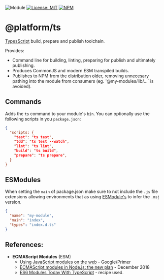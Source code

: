 ![Module](https://img.shields.io/badge/%40platform-ts-%23EA4E7E.svg)
[![License: MIT](https://img.shields.io/badge/license-MIT-blue.svg)](https://opensource.org/licenses/MIT)
[![NPM](https://img.shields.io/npm/v/@platform/ts.svg?colorB=blue&style=flat)](https://www.npmjs.com/package/@platform/ts)

# @platform/ts

[TypesScript](https://www.typescriptlang.org) build, prepare and publish toolchain.

Provides:

- Command line for building, linting, preparing for publish and ultimately publishing.
- Produces CommonJS and modern ESM transpiled builds.
- Publishes to NPM from the distribution older, removing unnecesary pathing into the module from consumers (eg. '@my-modules/lib/...` is avoided).




## Commands
Adds the `ts` command to your module's `bin`. You can optionally use the following scripts in you `package.json`:

```json
{
  "scripts: {
    "test": "ts test",
    "tdd": "ts test --watch",
    "lint": "ts lint",
    "build": "ts build",
    "prepare": "ts prepare",
  }
}
```

## ESModules
When setting the `main` of package.json make sure to not include the `.js` file extensions allowing environments that as using [ESModule's](https://developers.google.com/web/fundamentals/primers/modules) to infer the `.msj` version.

```json
{
  "name": "my-module",
  "main": "index",
  "types": "index.d.ts"
}
```




## References:

- **ECMAScript Modules** (ESM)
  - [Using JavaScript modules on the web](https://developers.google.com/web/fundamentals/primers/modules) - Google/Primer
  - [ECMAScript modules in Node.js: the new plan](http://2ality.com/2018/12/nodejs-esm-phases.html) - December 2018
  - [ES6 Modules Today With TypeScript](https://www.ceriously.com/blog/post.php?id=2017-10-16-es6-modules-today-with-typescript.md) - recipe used.


